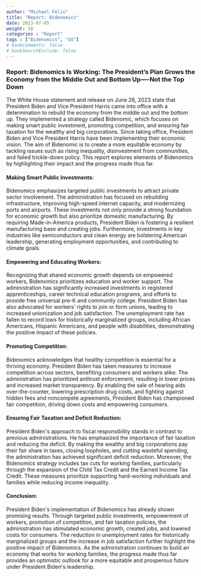 ```yaml
---
author: "Michael Felix"
title: "Report: Bidenomics"
date: 2023-07-05
weight: 10
categories : "Report"
tags : ["Bidenomics", "US"]
# bookComments: false
# bookSearchExclude: false
---
```


### **Report: Bidenomics Is Working: The President’s Plan Grows the Economy from the Middle Out and Bottom Up—-Not the Top Down**

The White House statement and release on June 28, 2023 state that President Biden and Vice President Harris came into office with a determination to rebuild the economy from the middle out and the bottom up. They implemented a strategy called Bidenomic, which focuses on making smart public investment, promoting competition, and ensuring fair taxation for the wealthy and big corporations. Since taking office, President Biden and Vice President Harris have been implementing their economic vision. The aim of Bidenomic is to create a more equitable economy by tackling issues such as rising inequality, disinvestment from communities, and failed trickle-down policy. This report explores elements of Bidenomics by highlighting their impact and the progress made thus far.

#### **Making Smart Public Investments:**

Bidenomics emphasizes targeted public investments to attract private sector involvement. The administration has focused on rebuilding infrastructure, improving high-speed internet capacity, and modernizing ports and airports. These investments not only provide a strong foundation for economic growth but also prioritize domestic manufacturing. By requiring Made-in-America products, President Biden is fostering a resilient manufacturing base and creating jobs. Furthermore, investments in key industries like semiconductors and clean energy are bolstering American leadership, generating employment opportunities, and contributing to climate goals.

#### **Empowering and Educating Workers:**

Recognizing that shared economic growth depends on empowered workers, Bidenomics prioritizes education and worker support. The administration has significantly increased investments in registered apprenticeships, career technical education programs, and efforts to provide free universal pre-K and community college. President Biden has also advocated for workers' rights to join or form unions, leading to increased unionization and job satisfaction. The unemployment rate has fallen to record lows for historically marginalized groups, including African Americans, Hispanic Americans, and people with disabilities, demonstrating the positive impact of these policies.

#### **Promoting Competition:**

Bidenomics acknowledges that healthy competition is essential for a thriving economy. President Biden has taken measures to increase competition across sectors, benefiting consumers and workers alike. The administration has prioritized antitrust enforcement, resulting in lower prices and increased market transparency. By enabling the sale of hearing aids over-the-counter, lowering prescription drug costs, and fighting against hidden fees and noncompete agreements, President Biden has championed fair competition, driving down costs and empowering consumers.

#### **Ensuring Fair Taxation and Deficit Reduction:**

President Biden's approach to fiscal responsibility stands in contrast to previous administrations. He has emphasized the importance of fair taxation and reducing the deficit. By making the wealthy and big corporations pay their fair share in taxes, closing loopholes, and cutting wasteful spending, the administration has achieved significant deficit reduction. Moreover, the Bidenomics strategy includes tax cuts for working families, particularly through the expansion of the Child Tax Credit and the Earned Income Tax Credit. These measures prioritize supporting hard-working individuals and families while reducing income inequality.

#### **Conclusion:**

President Biden's implementation of Bidenomics has already shown promising results. Through targeted public investments, empowerment of workers, promotion of competition, and fair taxation policies, the administration has stimulated economic growth, created jobs, and lowered costs for consumers. The reduction in unemployment rates for historically marginalized groups and the increase in job satisfaction further highlight the positive impact of Bidenomics. As the administration continues to build an economy that works for working families, the progress made thus far provides an optimistic outlook for a more equitable and prosperous future under President Biden's leadership.